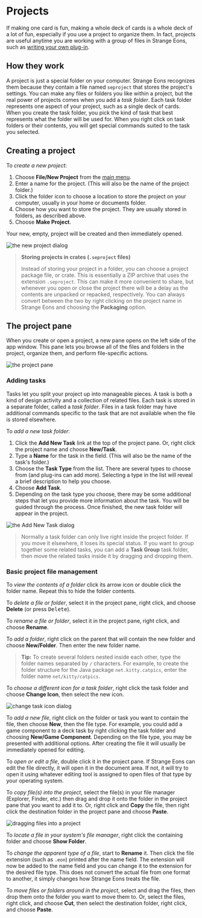 # Projects

If making one card is fun, making a whole deck of cards is a whole deck of a lot of fun, especially if you use a project to organize them. In fact, projects are useful anytime you are working with a group of files in Strange Eons, such as [writing your own plug-in](dm-index.md).

## How they work

A project is just a special folder on your computer. Strange Eons recognizes them because they contain a file named `seproject` that stores the project's settings. You can make any files or folders you like within a project, but the real power of projects comes when you add a *task folder*. Each task folder represents one aspect of your project, such as a single deck of cards. When you create the task folder, you pick the kind of task that best represents what the folder will be used for. When you right click on task folders or their contents, you will get special commands suited to the task you selected.

## Creating a project

To *create a new project*:

1. Choose **File/New Project** from the [main menu](um-ui-menu.md).
2. Enter a name for the project. (This will also be the name of the project folder.)
3. Click the folder icon to choose a location to store the project on your computer, usually in your home or documents folder.
4. Choose how you want to store the project. They are usually stored in folders, as described above.
5. Choose **Make Project**.

Your new, empty, project will be created and then immediately opened.

![the new project dialog](images/new-project.png)

> **Storing projects in crates (`.seproject` files)**
>
> Instead of storing your project in a folder, you can choose a project package file, or crate. This is essentially a ZIP archive that uses the extension `.seproject`. This can make it more convenient to share, but whenever you open or close the project there will be a delay as the contents  are unpacked or repacked, respectively. You can always convert between the two by right clicking on the project name in Strange Eons and choosing the **Packaging** option.

## The project pane

When you create or open a project, a new pane opens on the left side of the app window. This pane lets you browse all of the files and folders in the project, organize them, and perform file-specific actions.

![the project pane](images/project-pane.png)

### Adding tasks

Tasks let you split your project up into manageable pieces. A task is both a kind of design activity and a collection of related files. Each task is stored in a separate folder, called a *task folder*. Files in a task folder may have additional commands specific to the task that are not available when the file is stored elsewhere.

To *add a new task folder*:

1. Click the **Add New Task** link at the top of the project pane. Or, right click the project name and choose **New/Task**.
2. Type a **Name** for the task in the field. (This will also be the name of the task's folder.)
3. Choose the **Task Type** from the list. There are several types to choose from (and plug-ins can add more). Selecting a type in the list will reveal a brief description to help you choose.
4. Choose **Add Task**.
5. Depending on the task type you choose, there may be some additional steps that let you provide more information about the task. You will be guided through the process. Once finished, the new task folder will appear in the project.

![the Add New Task dialog](images/project-new-task.png)

> Normally a task folder can only live right inside the project folder. If you move it elsewhere, it loses its special status. If you want to group together some related tasks, you can add a **Task Group** task folder, then move the related tasks inside it by dragging and dropping them.

### Basic project file management

To *view the contents of a folder* click its arrow icon or double click the folder name. Repeat this to hide the folder contents.

To *delete a file or folder*, select it in the project pane, right click, and choose **Delete** (or press <kbd>Delete</kbd>).

To *rename a file or folder*, select it in the project pane, right click, and choose **Rename**.

To *add a folder*, right click on the parent that will contain the new folder and choose **New/Folder**. Then enter the new folder name.

> **Tip:** To create several folders nested inside each other, type the folder names separated by `/` characters. For example, to create the folder structure for the Java package `net.kitty.catpics`, enter the folder name `net/kitty/catpics`.

To *choose a different icon for a task folder*, right click the task folder and choose **Change Icon**, then select the new icon.

![change task icon dialog](images/project-change-icon.png)

To *add a new file*, right click on the folder or task you want to contain the file, then choose **New**, then the file type. For example, you could add a game component to a deck task by right clicking the task folder and choosing **New/Game Component**. Depending on the file type, you may be presented with additional options. After creating the file it will usually be immediately opened for editing.

To *open or edit a file*, double click it in the project pane. If Strange Eons can edit the file directly, it will open it in the document area. If not, it will try to open it using whatever editing tool is assigned to open files of that type by your operating system.

To *copy file(s) into the project*, select the file(s) in your file manager (Explorer, Finder, etc.) then drag and drop it onto the folder in the project pane that you want to add it to. Or, right click and **Copy** the file, then right click the destination folder in the project pane and choose **Paste**.

![dragging files into a project](images/proj-drag-into-proj.gif)

To *locate a file in your system's file manager*, right click the containing folder and choose **Show Folder**.

To *change the apparent type of a file*, start to **Rename** it. Then click the file extension (such as `.eon`) printed after the name field. The extension will now be added to the name field and you can change it to the extension for the desired file type. This does not convert the actual file from one format to another, it simply changes how Strange Eons treats the file.

To *move files or folders around in the project*, select and drag the files, then drop them onto the folder you want to move them to. Or, select the files, right click, and choose **Cut**, then select the destination folder, right click, and choose **Paste**.